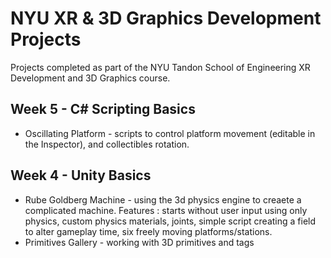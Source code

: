 # NYU XR & 3D Graphics Development Projects
 Projects completed as part of the NYU Tandon School of Engineering XR Development and 3D Graphics course.

## Week 5 - C# Scripting Basics
- Oscillating Platform - scripts to control platform movement (editable in the Inspector), and collectibles rotation.

## Week 4 - Unity Basics
- Rube Goldberg Machine - using the 3d physics engine to creaete a complicated machine. Features : starts without user input using only physics, custom physics materials, joints, simple script creating a field to alter gameplay time, six freely moving platforms/stations. 
- Primitives Gallery - working with 3D primitives and tags
